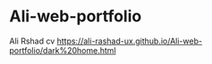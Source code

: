 # Ali-web-portfolio
Ali Rshad cv
https://ali-rashad-ux.github.io/Ali-web-portfolio/dark%20home.html
